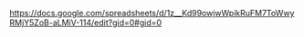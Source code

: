 https://docs.google.com/spreadsheets/d/1z__Kd99owjwWpikRuFM7ToWwyRMjY5ZoB-aLMiV-114/edit?gid=0#gid=0